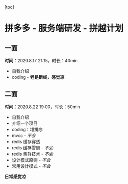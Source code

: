 [toc]

# 拼多多 - 服务端研发 - 拼越计划

## 一面

**时间**：2020.8.17 21:15，时长：40min

- 自我介绍
- coding - **老是断线，感觉凉**

## 二面

**时间**：2020.8.22 19:00，时长：50min

- 自我介绍
- 介绍一个项目
- coding：堆排序
- mvcc - *不会*
- redis 缓存穿透
- redis 缓存雪崩 - *不会*
- redis 集群技术 - *不会*
- 设计模式原则 - *不会*
- 常用设计模式 - *不会*

**日常感觉凉**